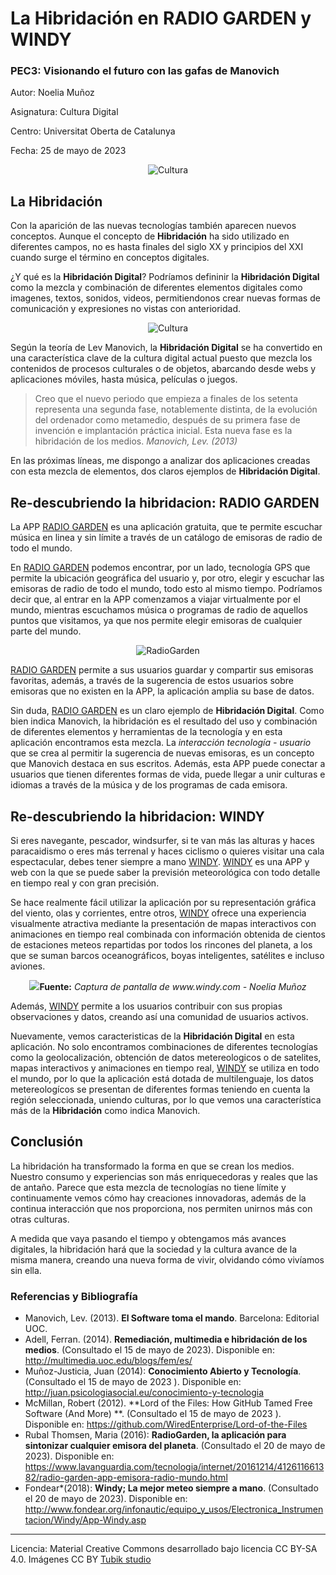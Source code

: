 # La Hibridación en RADIO GARDEN y WINDY

### PEC3: Visionando el futuro con las gafas de Manovich  

Autor: Noelia Muñoz

Asignatura: Cultura Digital 

Centro: Universitat Oberta de Catalunya                                                                               

Fecha: 25 de mayo de 2023

<p align="center">
  <img src=https://github.com/noemunma/PEC3_Manovich_Reloaded-1/blob/main/uoc-5a1940d-2.png?raw=true alt=Cultura digital>
</p>



## La Hibridación


Con la aparición de las nuevas tecnologías también aparecen nuevos conceptos. Aunque el concepto de **Hibridación** ha sido utilizado en diferentes campos, no es hasta finales del siglo XX y principios del XXI cuando surge el término en conceptos digitales. 


¿Y qué es la **Hibridación Digital**? Podríamos defininir la **Hibridación Digital** como la mezcla y combinación de diferentes elementos digitales como imagenes, textos, sonidos, videos, permitiendonos crear nuevas formas de comunicación y expresiones no vistas con anterioridad. 



<p align="center">
  <img src=https://github.com/noemunma/PEC3_Manovich_Reloaded-1/blob/main/2023-05-22_15h18_06.png?raw=true alt=Cultura digital>
</p>



Según la teoría de Lev Manovich, la **Hibridación Digital** se ha convertido en una característica clave de la cultura digital actual puesto que mezcla los contenidos de procesos culturales o de objetos, abarcando desde webs y aplicaciones móviles, hasta música, películas o juegos.


> Creo que el nuevo periodo que empieza a finales de los setenta representa una segunda fase, notablemente distinta, de la evolución del ordenador como metamedio, después de su primera fase de invención e implantación práctica inicial. Esta nueva fase es la hibridación de los medios. *Manovich, Lev. (2013)*


En las próximas líneas, me dispongo a analizar dos aplicaciones creadas con esta mezcla de elementos, dos claros ejemplos de **Hibridación Digital**.


## Re-descubriendo la hibridacion: RADIO GARDEN 

La APP [RADIO GARDEN](https://radio.garden/ "Página web RADIO GARDEN") es una aplicación gratuita, que te permite escuchar música en linea y sin límite a través de un catálogo de emisoras de radio de todo el mundo.

En [RADIO GARDEN](https://radio.garden/  "Página web RADIO GARDEN") podemos encontrar, por un lado, tecnología GPS que permite la ubicación geográfica del usuario y, por otro,  elegir y escuchar las emisoras de radio de todo el mundo, todo esto al mismo tiempo. Podríamos decir que, al entrar en la APP comenzamos a viajar virtualmente por el mundo, mientras escuchamos música o programas de radio de aquellos puntos que visitamos, ya que nos permite elegir emisoras de cualquier parte del mundo. 

<p align="center">
  <img src=https://github.com/noemunma/PEC3_Manovich_Reloaded-1/blob/main/Radiogarden.png?raw=true alt=RadioGarden>
</p>


[RADIO GARDEN](https://radio.garden/  "Página web RADIO GARDEN") permite a sus usuarios guardar y compartir sus emisoras favoritas, además, a través de la sugerencia de estos usuarios sobre emisoras que no existen en la APP, la aplicación amplia su base de datos. 


Sin duda, [RADIO GARDEN](https://radio.garden/  "Página web RADIO GARDEN") es un claro ejemplo de **Hibridación Digital**. Como bien indica Manovich, la hibridación es el resultado del uso y combinación de diferentes elementos y herramientas de la tecnología y en esta aplicación encontramos esta mezcla. La *interacción tecnología - usuario* que se crea al permitir la sugerencia de nuevas emisoras,  es un concepto que Manovich destaca en sus escritos. Además, esta APP puede conectar a usuarios que tienen diferentes formas de vida, puede llegar a unir culturas e idiomas a través de la música y de los programas de cada emisora. 



## Re-descubriendo la hibridacion: WINDY

Si eres navegante, pescador, windsurfer, si te van más las alturas y haces paracaidismo o eres más terrenal y haces ciclismo o quieres visitar una cala espectacular, debes tener siempre a mano [WINDY](https://www.windy.com "Página web WINDY").  [WINDY](https://www.windy.com "Página web WINDY") es una APP y web con la que se puede saber la previsión meteorológica con todo detalle en tiempo real y con gran precisión.

Se hace realmente fácil utilizar la aplicación por su representación gráfica del viento, olas y corrientes, entre otros, [WINDY](https://www.windy.com "Página web WINDY") ofrece una experiencia visualmente atractiva mediante la presentación de mapas interactivos con animaciones en tiempo real combinada con información obtenida de cientos de estaciones meteos repartidas por todos los rincones del planeta, a los que se suman barcos oceanográficos, boyas inteligentes, satélites e incluso aviones.

<p align="center"><img src="https://github.com/noemunma/PEC3_Manovich_Reloaded-1/blob/main/Windy.png?raw=true" </br><b>Fuente:</b> <i>Captura de pantalla de www.windy.com - Noelia Muñoz</i></p>
  
Además, [WINDY](https://www.windy.com "Página web WINDY") permite a los usuarios contribuir con sus propias observaciones y datos, creando así una comunidad de usuarios activos. 

Nuevamente, vemos caracteristicas de la **Hibridación Digital** en esta aplicación. No solo encontramos combinaciones de diferentes tecnologías como la geolocalización, obtención de datos metereologicos o de satelites, mapas interactivos y animaciones en tiempo real, [WINDY](https://www.windy.com "Página web WINDY") se utiliza en todo el mundo, por lo que la aplicación está dotada de multilenguaje, los datos metereologícos se presentan de diferentes formas teniendo en cuenta la región seleccionada, uniendo culturas, por lo que vemos una característica más de la **Hibridación** como indica Manovich. 

## Conclusión

La hibridación ha transformado la forma en que se crean los medios. Nuestro consumo y experiencias son más enriquecedoras y reales que las de antaño. Parece que esta mezcla de tecnologías no tiene límite y continuamente vemos cómo hay creaciones innovadoras, además de la continua interacción que nos proporciona, nos permiten unirnos más con otras culturas.

A medida que vaya pasando el tiempo y obtengamos más avances digitales, la hibridación hará que la sociedad y la cultura avance de la misma manera, creando una nueva forma de vivir, olvidando cómo vivíamos sin ella.


### Referencias y Bibliografía

* Manovich, Lev. (2013). **El Software toma el mando**. Barcelona: Editorial UOC.
* Adell, Ferran. (2014). **Remediación, multimedia e hibridación de los medios**.  (Consultado el 15 de mayo de 2023). Disponible en: http://multimedia.uoc.edu/blogs/fem/es/
* Muñoz-Justicia, Juan (2014): **Conocimiento Abierto y Tecnología**.  (Consultado el 15 de mayo de 2023 ). Disponible en: http://juan.psicologiasocial.eu/conocimiento-y-tecnologia
* McMillan, Robert (2012). **Lord of the Files: How GitHub Tamed Free Software (And More) **. (Consultado el 15 de mayo de 2023 ). Disponible en:  https://github.com/WiredEnterprise/Lord-of-the-Files
* Rubal Thomsen, Maria (2016): **RadioGarden, la aplicación para sintonizar cualquier emisora del planeta**. (Consultado el 20 de mayo de 2023). Disponible en:  https://www.lavanguardia.com/tecnologia/internet/20161214/412611661382/radio-garden-app-emisora-radio-mundo.html
* Fondear*(2018): **Windy; La mejor meteo siempre a mano**. (Consultado el 20 de mayo de 2023). Disponible en: http://www.fondear.org/infonautic/equipo_y_usos/Electronica_Instrumentacion/Windy/App-Windy.asp


----

Licencia: Material Creative Commons desarrollado bajo licencia CC BY-SA 4.0. Imágenes CC BY [Tubik studio](https://blog.tubikstudio.com/how-to-create-original-flat-illustrations-designers-tips/) 
